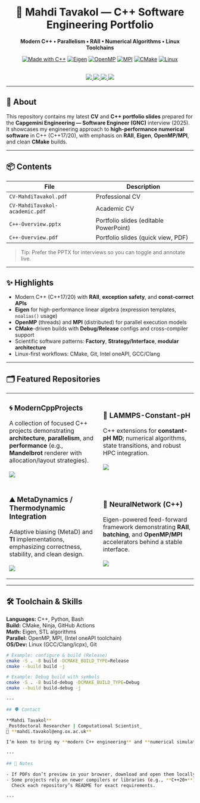 <!-- Hero -->
<div align="center">

# 🧭 Mahdi Tavakol — C++ Software Engineering Portfolio

**Modern C++ • Parallelism • RAII • Numerical Algorithms • Linux Toolchains**

[![Made with C++](https://img.shields.io/badge/C%2B%2B-17%2F20-00599C?logo=c%2B%2B&logoColor=white)](#)
[![Eigen](https://img.shields.io/badge/Eigen-Linear%20Algebra-7E57C2)](#)
[![OpenMP](https://img.shields.io/badge/OpenMP-Parallelism-1E88E5)](#)
[![MPI](https://img.shields.io/badge/MPI-Distributed-00838F)](#)
[![CMake](https://img.shields.io/badge/CMake-Build-064F8C?logo=cmake)](#)
[![Linux](https://img.shields.io/badge/Linux-Dev%20Env-242938?logo=linux&logoColor=white)](#)

<br/>

<a href="CV-MahdiTavakol.pdf">
  <img src="https://img.shields.io/badge/Download-Professional%20CV-0F766E?style=for-the-badge&logo=adobeacrobatreader&logoColor=white" />
</a>
<a href="CV-MahdiTavakol-academic.pdf">
  <img src="https://img.shields.io/badge/Download-Academic%20CV-2563EB?style=for-the-badge&logo=adobeacrobatreader&logoColor=white" />
</a>
<a href="C++-Overview.pdf">
  <img src="https://img.shields.io/badge/View-Portfolio%20Slides-7C3AED?style=for-the-badge&logo=googledrive&logoColor=white" />
</a>
<a href="C++-Overview.pptx">
  <img src="https://img.shields.io/badge/Download-PowerPoint-9333EA?style=for-the-badge&logo=microsoftpowerpoint&logoColor=white" />
</a>

</div>

---

## 🧩 About

This repository contains my latest **CV** and **C++ portfolio slides** prepared for the **Capgemini Engineering — Software Engineer (GNC)** interview (2025).  
It showcases my engineering approach to **high-performance numerical software** in C++ (C++17/20), with emphasis on **RAII**, **Eigen**, **OpenMP/MPI**, and clean **CMake** builds.

---

## 📦 Contents

| File | Description |
|---|---|
| `CV-MahdiTavakol.pdf` | Professional CV |
| `CV-MahdiTavakol-academic.pdf` | Academic CV |
| `C++-Overview.pptx` | Portfolio slides (editable PowerPoint) |
| `C++-Overview.pdf` | Portfolio slides (quick view, PDF) |

> Tip: Prefer the PPTX for interviews so you can toggle and annotate live.

---

## ✨ Highlights

- Modern C++ (C++17/20) with **RAII**, **exception safety**, and **const-correct APIs**
- **Eigen** for high-performance linear algebra (expression templates, `noalias()` usage)
- **OpenMP** (threads) and **MPI** (distributed) for parallel execution models
- **CMake**-driven builds with **Debug/Release** configs and cross-compiler support
- Scientific software patterns: **Factory**, **Strategy/Interface**, **modular architecture**
- Linux-first workflows: CMake, Git, Intel oneAPI, GCC/Clang

---

## 🗂 Featured Repositories

<div align="center">

<table>
<tr>
<td width="48%">

### 🌀 ModernCppProjects
A collection of focused C++ projects demonstrating **architecture**, **parallelism**, and **performance** (e.g., **Mandelbrot** renderer with allocation/layout strategies).
<br/><br/>
<a href="https://github.com/MahdiTavakol/ModernCppProjects">
  <img src="https://img.shields.io/badge/Open-ModernCppProjects-0EA5E9?style=for-the-badge&logo=github" />
</a>

</td>
<td width="48%">

### 🧪 LAMMPS-Constant-pH
C++ extensions for **constant-pH MD**; numerical algorithms, state transitions, and robust HPC integration.
<br/><br/>
<a href="https://github.com/MahdiTavakol/LAMMPS-Constant-pH">
  <img src="https://img.shields.io/badge/Open-LAMMPS--Constant--pH-22C55E?style=for-the-badge&logo=github" />
</a>

</td>
</tr>
<tr>
<td>

### ⛰️ MetaDynamics / Thermodynamic Integration
Adaptive biasing (MetaD) and **TI** implementations, emphasizing correctness, stability, and clean design.
<br/><br/>
<a href="https://github.com/MahdiTavakol/lammps-metaAR-10Sep2025">
  <img src="https://img.shields.io/badge/Open-MetaDynamics%20%26%20TI-6366F1?style=for-the-badge&logo=github" />
</a>

</td>
<td>

### 🧠 NeuralNetwork (C++)
Eigen-powered feed-forward framework demonstrating **RAII**, **batching**, and **OpenMP/MPI** accelerators behind a stable interface.
<br/><br/>
<a href="https://github.com/MahdiTavakol/ModernCppProjects">
  <img src="https://img.shields.io/badge/Open-NeuralNetwork%20C%2B%2B-EC4899?style=for-the-badge&logo=github" />
</a>

</td>
</tr>
</table>

</div>

---

## 🛠️ Toolchain & Skills

**Languages:** C++, Python, Bash  
**Build:** CMake, Ninja, GitHub Actions  
**Math:** Eigen, STL algorithms  
**Parallel:** OpenMP, MPI, (Intel oneAPI toolchain)  
**OS/Dev:** Linux (GCC/Clang/icpx), Git

```bash
# Example: configure & build (Release)
cmake -S . -B build -DCMAKE_BUILD_TYPE=Release
cmake --build build -j

# Example: Debug build with symbols
cmake -S . -B build-debug -DCMAKE_BUILD_TYPE=Debug
cmake --build build-debug -j

---

## 🗣️ Contact

**Mahdi Tavakol**  
_Postdoctoral Researcher | Computational Scientist_  
📧 **mahdi.tavakol@eng.ox.ac.uk**

I’m keen to bring my **modern C++ engineering** and **numerical simulation** experience to **GNC**, **robotics**, and **simulation software** roles.

---

## 📝 Notes

- If PDFs don’t preview in your browser, download and open them locally.  
- Some projects rely on newer compilers or libraries (e.g., **C++20+**).  
  Check each repository’s README for exact requirements.

---

